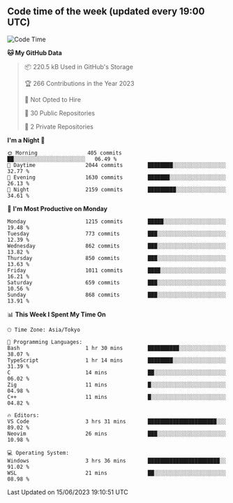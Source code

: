 ## Code time of the week (updated every 19:00 UTC)

<!--START_SECTION:waka-->
![Code Time](http://img.shields.io/badge/Code%20Time-1%2C878%20hrs%2043%20mins-blue)

**🐱 My GitHub Data** 

> 📦 220.5 kB Used in GitHub's Storage 
 > 
> 🏆 266 Contributions in the Year 2023
 > 
> 🚫 Not Opted to Hire
 > 
> 📜 30 Public Repositories 
 > 
> 🔑 2 Private Repositories 
 > 
**I'm a Night 🦉** 

```text
🌞 Morning                405 commits         ██░░░░░░░░░░░░░░░░░░░░░░░   06.49 % 
🌆 Daytime                2044 commits        ████████░░░░░░░░░░░░░░░░░   32.77 % 
🌃 Evening                1630 commits        ███████░░░░░░░░░░░░░░░░░░   26.13 % 
🌙 Night                  2159 commits        █████████░░░░░░░░░░░░░░░░   34.61 % 
```
📅 **I'm Most Productive on Monday** 

```text
Monday                   1215 commits        █████░░░░░░░░░░░░░░░░░░░░   19.48 % 
Tuesday                  773 commits         ███░░░░░░░░░░░░░░░░░░░░░░   12.39 % 
Wednesday                862 commits         ███░░░░░░░░░░░░░░░░░░░░░░   13.82 % 
Thursday                 850 commits         ███░░░░░░░░░░░░░░░░░░░░░░   13.63 % 
Friday                   1011 commits        ████░░░░░░░░░░░░░░░░░░░░░   16.21 % 
Saturday                 659 commits         ███░░░░░░░░░░░░░░░░░░░░░░   10.56 % 
Sunday                   868 commits         ███░░░░░░░░░░░░░░░░░░░░░░   13.91 % 
```


📊 **This Week I Spent My Time On** 

```text
🕑︎ Time Zone: Asia/Tokyo

💬 Programming Languages: 
Bash                     1 hr 30 mins        ██████████░░░░░░░░░░░░░░░   38.07 % 
TypeScript               1 hr 14 mins        ████████░░░░░░░░░░░░░░░░░   31.39 % 
C                        14 mins             ██░░░░░░░░░░░░░░░░░░░░░░░   06.02 % 
Zig                      11 mins             █░░░░░░░░░░░░░░░░░░░░░░░░   04.98 % 
C++                      11 mins             █░░░░░░░░░░░░░░░░░░░░░░░░   04.82 % 

🔥 Editors: 
VS Code                  3 hrs 31 mins       ██████████████████████░░░   89.02 % 
Neovim                   26 mins             ███░░░░░░░░░░░░░░░░░░░░░░   10.98 % 

💻 Operating System: 
Windows                  3 hrs 36 mins       ███████████████████████░░   91.02 % 
WSL                      21 mins             ██░░░░░░░░░░░░░░░░░░░░░░░   08.98 % 
```


 Last Updated on 15/06/2023 19:10:51 UTC
<!--END_SECTION:waka-->